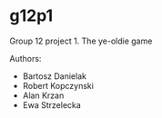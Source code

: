 # g12p1
Group 12 project 1. The ye-oldie game

Authors:

- Bartosz Danielak
- Robert Kopczynski
- Alan Krzan
- Ewa Strzelecka
